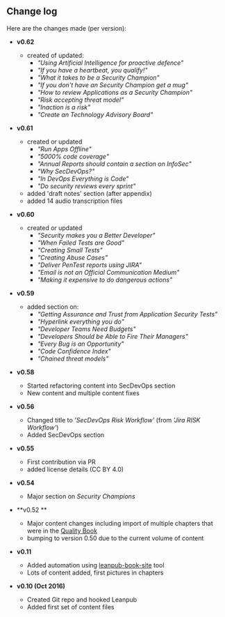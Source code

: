 ## Change log

Here are the changes made (per version):

* **v0.62**
  * created of updated:
    * _"Using Artificial Intelligence for proactive defence"_
    * _"If you have a heartbeat, you qualify!"_
    * _"What it takes to be a Security Champion"_
    * _"If you don't have an Security Champion  get a mug"_
    * _"How to review Applications as a Security Champion"_
    * _"Risk accepting threat model"_
    * _"Inaction is a risk"_
    * _"Create an Technology Advisory Board"_

* **v0.61**
  * created or updated
    * _"Run Apps Offline"_
    * _"5000% code coverage"_
    * _"Annual Reports should contain a section on InfoSec"_
    * _"Why SecDevOps?"_
    * _"In DevOps Everything is Code"_
    * _"Do security reviews every sprint"_
  * added 'draft notes' section (after appendix)
  * added 14 audio transcription files

* **v0.60**
  * created or updated
    * _"Security makes you a Better Developer"_
    * _"When Failed Tests are Good"_
    * _"Creating Small Tests"_
    * _"Creating Abuse Cases"_
    * _"Deliver PenTest reports using JIRA"_
    * _"Email is not an Official Communication Medium"_
    * _"Making it expensive to do dangerous actions"_

* **v0.59**
  * added section on:
    * _"Getting Assurance and Trust from Application Security Tests"_
    * _"Hyperlink everything you do"_
    * _"Developer Teams Need Budgets"_
    * _"Developers Should be Able to Fire Their Managers"_
    * _"Every Bug is an Opportunity"_
    * _"Code Confidence Index"_    
    * _"Chained threat models"_
* **v0.58**
  * Started refactoring content into SecDevOps section
  * New content and multiple content fixes
* **v0.56**
  * Changed title to _'SecDevOps Risk Workflow'_ (from _'Jira RISK Workflow'_)
  * Added SecDevOps section
* **v0.55**
  * First contribution via PR  
  * added license details (CC BY 4.0)
* **v0.54**
  * Major section on _Security Champions_
* **v0.52 **
  * Major content changes including import of multiple chapters that were in the [Quality Book](https://github.com/DinisCruz/Book_Software_Quality)
  * bumping to version 0.50 due to the current volume of content
* **v0.11**
  * Added automation using [leanpub-book-site](https://github.com/o2platform/leanpub-book-site) tool
  * Lots of content added, first pictures in chapters

* **v0.10 (Oct 2016)**
  * Created Git repo and hooked Leanpub
  * Added first set of content files    
